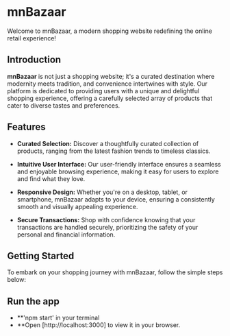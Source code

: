 # mnBazaar

Welcome to mnBazaar, a modern shopping website redefining the online retail experience!

## Introduction

**mnBazaar** is not just a shopping website; it's a curated destination where modernity meets tradition, and convenience intertwines with style. Our platform is dedicated to providing users with a unique and delightful shopping experience, offering a carefully selected array of products that cater to diverse tastes and preferences.

## Features

- **Curated Selection:** Discover a thoughtfully curated collection of products, ranging from the latest fashion trends to timeless classics.

- **Intuitive User Interface:** Our user-friendly interface ensures a seamless and enjoyable browsing experience, making it easy for users to explore and find what they love.

- **Responsive Design:** Whether you're on a desktop, tablet, or smartphone, mnBazaar adapts to your device, ensuring a consistently smooth and visually appealing experience.

- **Secure Transactions:** Shop with confidence knowing that your transactions are handled securely, prioritizing the safety of your personal and financial information.

## Getting Started

To embark on your shopping journey with mnBazaar, follow the simple steps below:

## Run the app
- **'npm start' in your terminal
- **Open [http://localhost:3000] to view it in your browser.
